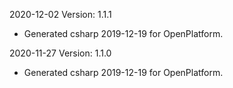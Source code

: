 2020-12-02 Version: 1.1.1
- Generated csharp 2019-12-19 for OpenPlatform.

2020-11-27 Version: 1.1.0
- Generated csharp 2019-12-19 for OpenPlatform.


